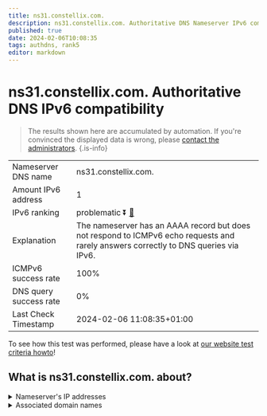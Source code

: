 ```yaml
---
title: ns31.constellix.com.
description: ns31.constellix.com. Authoritative DNS Nameserver IPv6 compatibility
published: true
date: 2024-02-06T10:08:35
tags: authdns, rank5
editor: markdown
---
```


# ns31.constellix.com. Authoritative DNS IPv6 compatibility

> The results shown here are accumulated by automation. If you're convinced the displayed data is wrong, please [contact the administrators](/howto/chat). 
{.is-info}




|   |   |
| - | - |
| Nameserver DNS name | ns31.constellix.com.
| Amount IPv6 address | 1
| IPv6 ranking | problematic :arrow_double_down: [🔗](/howto/ranking) |
| Explanation | The nameserver has an AAAA record but does not respond to ICMPv6 echo requests and rarely answers correctly to DNS queries via IPv6. |
| ICMPv6 success rate | 100%|
| DNS query success rate | 0% |
| Last Check Timestamp | 2024-02-06 11:08:35+01:00 |

To see how this test was performed, please have a look at [our website test criteria howto](/howto/testcriteria/authdns)!


## What is ns31.constellix.com. about?




<details>
<summary>Nameserver's IP addresses</summary>

2600:180c:3001::1

</details>



<details>
<summary>Associated domain names</summary>

www.allergan.com

www.abbvie.com

www.actavis.com

</details>
